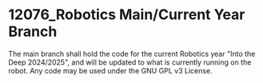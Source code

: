 # 12076_Robotics Main/Current Year Branch
The main branch shall hold the code for the current Robotics year "Into the Deep 2024/2025", and will be updated to what is currently running on the robot. Any code may be used under the GNU GPL v3 License.
